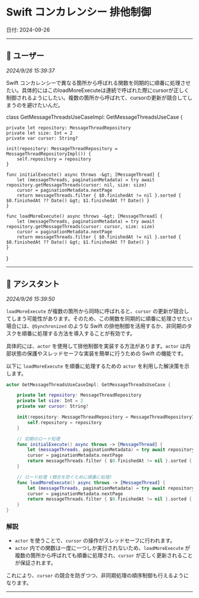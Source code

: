 # Swift コンカレンシー 排他制御

日付: 2024-09-26

---

## 👤 ユーザー
*2024/9/26 15:39:37*

Swift コンカレンシーで異なる箇所から呼ばれる関数を同期的に順番に処理させたい。具体的にはこのloadMoreExecuteは連続で呼ばれた際にcursorが正しく制御されるようにしたい。複数の箇所から呼ばれて、cursorの更新が競合してしまうのを避けたいんだ。


class GetMessageThreadsUseCaseImpl: GetMessageThreadsUseCase {

    private let repository: MessageThreadRepository
    private let size: Int = 2
    private var cursor: String?

    init(repository: MessageThreadRepository = MessageThreadRepositoryImpl()) {
        self.repository = repository
    }

    func initialExecute() async throws -&gt; [MessageThread] {
        let (messageThreads, paginationMetadata) = try await repository.getMessageThreads(cursor: nil, size: size)
        cursor = paginationMetadata.nextPage
        return messageThreads.filter { $0.finishedAt != nil }.sorted { $0.finishedAt ?? Date() &gt; $1.finishedAt ?? Date() }
    }

    func loadMoreExecute() async throws -&gt; [MessageThread] {
        let (messageThreads, paginationMetadata) = try await repository.getMessageThreads(cursor: cursor, size: size)
        cursor = paginationMetadata.nextPage
        return messageThreads.filter { $0.finishedAt != nil }.sorted { $0.finishedAt ?? Date() &gt; $1.finishedAt ?? Date() }
    }
}

---

## 🤖 アシスタント
*2024/9/26 15:39:50*

`loadMoreExecute` が複数の箇所から同時に呼ばれると、`cursor` の更新が競合してしまう可能性があります。そのため、この関数を同期的に順番に処理させたい場合には、`@Synchronized` のような Swift の排他制御を活用するか、非同期のタスクを順番に処理する方法を導入することが有効です。

具体的には、`actor` を使用して排他制御を実装する方法があります。`actor` は内部状態の保護やスレッドセーフな実装を簡単に行うための Swift の機能です。

以下に `loadMoreExecute` を順番に処理するための `actor` を利用した解決策を示します。

```swift
actor GetMessageThreadsUseCaseImpl: GetMessageThreadsUseCase {

    private let repository: MessageThreadRepository
    private let size: Int = 2
    private var cursor: String?

    init(repository: MessageThreadRepository = MessageThreadRepositoryImpl()) {
        self.repository = repository
    }

    // 初期のロード処理
    func initialExecute() async throws -> [MessageThread] {
        let (messageThreads, paginationMetadata) = try await repository.getMessageThreads(cursor: nil, size: size)
        cursor = paginationMetadata.nextPage
        return messageThreads.filter { $0.finishedAt != nil }.sorted { $0.finishedAt ?? Date() > $1.finishedAt ?? Date() }
    }

    // ロード処理 (競合を防ぐために順番に処理)
    func loadMoreExecute() async throws -> [MessageThread] {
        let (messageThreads, paginationMetadata) = try await repository.getMessageThreads(cursor: cursor, size: size)
        cursor = paginationMetadata.nextPage
        return messageThreads.filter { $0.finishedAt != nil }.sorted { $0.finishedAt ?? Date() > $1.finishedAt ?? Date() }
    }
}
```

### 解説
- `actor` を使うことで、`cursor` の操作がスレッドセーフに行われます。
- `actor` 内での関数は一度に一つしか実行されないため、`loadMoreExecute` が複数の箇所から呼ばれても順番に処理され、`cursor` が正しく更新されることが保証されます。

これにより、`cursor` の競合を防ぎつつ、非同期処理の順序制御も行えるようになります。

---
